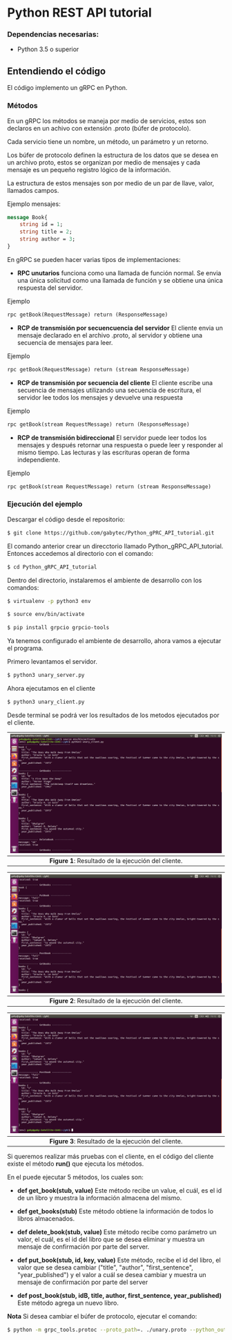 # Python REST API tutorial

### Dependencias necesarias:

- Python 3.5 o superior

## Entendiendo el código

El código implemento un gRPC en Python. 

### Métodos

En un gRPC los métodos se maneja por medio de servicios, estos son declaros en un achivo con extensión .proto (búfer de protocolo).

Cada servicio tiene un nombre, un método, un parámetro y un retorno. 

Los búfer de protocolo definen la estructura de los datos que se desea en un archivo proto, estos se organizan por medio de mensajes y cada mensaje es un pequeño registro lógico de la información.

La estructura de estos mensajes son por medio de un par de llave, valor, llamados campos.

Ejemplo mensajes:
```proto
message Book{
    string id = 1;
    string title = 2;
    string author = 3;
}
```

En gRPC se pueden hacer varias tipos de implementaciones:
* **RPC unutarios** funciona como una llamada de función normal. Se envia una única solicitud como una llamada de función y se obtiene una única respuesta del servidor.

Ejemplo
```proto
rpc getBook(RequestMessage) return (ResponseMessage)
```

* **RCP de transmisión por secuencuencia del servidor** El cliente envia un mensaje declarado en el archivo .proto, al servidor y obtiene una secuencia de mensajes para leer.

Ejemplo
```proto
rpc getBook(RequestMessage) return (stream ResponseMessage)
```
* **RCP de transmisión por secuencia del cliente** El cliente escribe una secuencia de mensajes utilizando una secuencia de escritura, el servidor lee todos los mensajes y devuelve una respuesta

Ejemplo
```proto
rpc getBook(stream RequestMessage) return (ResponseMessage)
```

* **RCP de transmisión bidireccional** El servidor puede leer todos los mensajes y después retornar una respuesta o puede leer y responder al mismo tiempo. Las lecturas y las escrituras operan de forma independiente.

Ejemplo
```proto
rpc getBook(stream RequestMessage) return (stream ResponseMessage)
```

### Ejecución del ejemplo

Descargar el código desde el repositorio:

```sh
$ git clone https://github.com/gabytec/Python_gPRC_API_tutorial.git
```
El comando anterior crear un direcctorio llamado Python_gRPC_API_tutorial. Entonces accedemos al directorio con el comando:

```sh
$ cd Python_gRPC_API_tutorial
```

Dentro del directorio, instalaremos el ambiente de desarrollo con los comandos:

```sh
$ virtualenv -p python3 env
```
```sh
$ source env/bin/activate
```
```sh
$ pip install grpcio grpcio-tools
```

Ya tenemos configurado el ambiente de desarrollo, ahora vamos a ejecutar el programa.

Primero levantamos el servidor.
```sh
$ python3 unary_server.py
```
Ahora ejecutamos en el cliente

```sh
$ python3 unary_client.py
```

Desde terminal se podrá ver los resultados de los metodos ejecutados por el cliente.

|![](images/img1.jpeg)|
|:--:|
|**Figure 1**: Resultado de la ejecución del cliente.|

|![](images/img2.jpeg)|
|:--:|
|**Figure 2**: Resultado de la ejecución del cliente.|

|![](images/img3.jpeg)|
|:--:|
|**Figure 3**: Resultado de la ejecución del cliente.|

Si queremos realizar más pruebas con el cliente, en el código del cliente existe el método **run()** que ejecuta los métodos.

En el puede ejecutar 5 métodos, los cuales son:
* **def get_book(stub, value)** Este método recibe un value, el cuál, es el id de un libro y muestra la información almacena del mismo.  

* **def get_books(stub)** Este método obtiene la información de todos lo libros almacenados.

* **def delete_book(stub, value)** Este método recibe como parámetro un valor, el cuál, es el id del libro que se desea eliminar y muestra un mensaje de confirmación por parte del server.

* **def put_book(stub, id, key, value)** Este método, recibe el id del libro, el valor que se desea cambiar ("title", "author", "first_sentence", "year_published") y el valor a cuál se desea cambiar y muestra un mensaje de confirmación por parte del server

* **def post_book(stub, idB, title, author, first_sentence, year_published)** Este método agrega un nuevo libro.

**Nota** Si desea cambiar el búfer de protocolo, ejecutar el comando:

```sh
$ python -m grpc_tools.protoc --proto_path=. ./unary.proto --python_out=. --grpc_python_out=.
```


